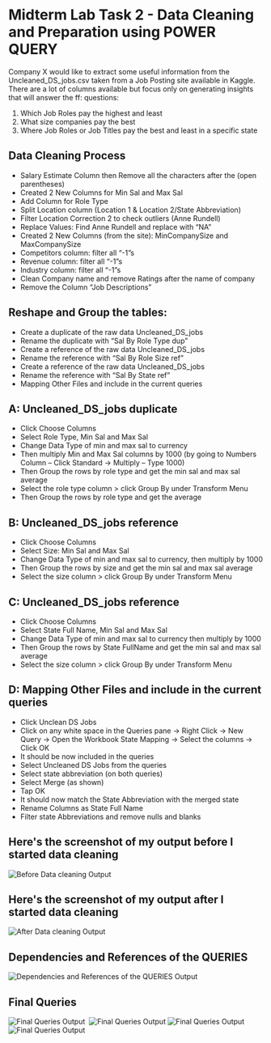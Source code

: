 # Midterm Lab Task 2 - Data Cleaning and Preparation using POWER QUERY
Company X would like to extract some useful information from the Uncleaned_DS_jobs.csv taken from a Job Posting site available in Kaggle.
There are a lot of columns available but focus only on generating insights that will answer the ff: questions:
1. Which Job Roles pay the highest and least
2. What size companies pay the best
3. Where Job Roles or Job Titles pay the best and least in a specific state

## Data Cleaning Process
* Salary Estimate Column then Remove all the characters after the (open parentheses)
* Created 2 New Columns for Min Sal and Max Sal
* Add Column for Role Type
* Split Location column (Location 1 & Location 2/State Abbreviation)
* Filter Location Correction 2 to check outliers (Anne Rundell)
* Replace Values: Find Anne Rundell and replace with “NA”
* Created 2 New Columns (from the site): MinCompanySize and MaxCompanySize
* Competitors column: filter all “-1”s
* Revenue column: filter all “-1”s
* Industry column: filter all “-1”s
* Clean Company name and remove Ratings after the name of company
* Remove the Column “Job Descriptions”

## Reshape and Group the tables:
* Create a duplicate of the raw data Uncleaned_DS_jobs
* Rename the duplicate with “Sal By Role Type dup”
* Create a reference of the raw data Uncleaned_DS_jobs
* Rename the reference with “Sal By Role Size ref”
* Create a reference of the raw data Uncleaned_DS_jobs
* Rename the reference with “Sal By State ref”
* Mapping Other Files and include in the current queries

## A: Uncleaned_DS_jobs duplicate
* Click Choose Columns
* Select Role Type, Min Sal and Max Sal
* Change Data Type of min and max sal to currency
* Then multiply Min and Max Sal columns by 1000 (by going to Numbers Column – Click Standard → Multiply – Type 1000)
* Then Group the rows by role type and get the min sal and max sal average
* Select the role type column > click Group By under Transform Menu
* Then Group the rows by role type and get the average

## B: Uncleaned_DS_jobs reference
* Click Choose Columns
* Select Size: Min Sal and Max Sal
* Change Data Type of min and max sal to currency, then multiply by 1000
* Then Group the rows by size and get the min sal and max sal average
* Select the size column > click Group By under Transform Menu

## C: Uncleaned_DS_jobs reference
* Click Choose Columns
* Select State Full Name, Min Sal and Max Sal
* Change Data Type of min and max sal to currency then multiply by 1000
* Then Group the rows by State FullName and get the min sal and max sal average
* Select the size column > click Group By under Transform Menu

## D: Mapping Other Files and include in the current queries
* Click Unclean DS Jobs
* Click on any white space in the Queries pane → Right Click → New Query → Open the Workbook State Mapping → Select the columns → Click OK
* It should be now included in the queries
* Select Uncleaned DS Jobs from the queries
* Select state abbreviation (on both queries)
* Select Merge (as shown)
* Tap OK
* It should now match the State Abbreviation with the merged state
* Rename Columns as State Full Name
* Filter state Abbreviations and remove nulls and blanks

## Here's the screenshot of my output before I started data cleaning
![Before Data cleaning Output](image/Uncleaned_DS_Job.png)
## Here's the screenshot of my output after I started data cleaning
![After Data cleaning Output](image/Cleaned%20Data.png)

## Dependencies and References of the QUERIES
![Dependencies and References of the QUERIES Output](image/table)

## Final Queries
![Final Queries Output](image/Uncleaned_Job.png) 
![Final Queries Output](image/“Sal%20By%20Role%20Size%20ref”.png)
![Final Queries Output](image/“Sal%20By%20Role%20Type%20dup”.png) 
![Final Queries Output](image/“Sal%20By%20State%20ref”.png)

